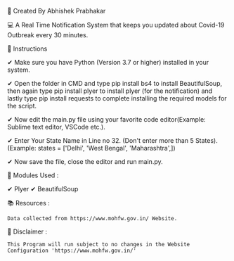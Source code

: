 📌 Created By Abhishek Prabhakar

 💻 A Real Time Notification System that keeps you updated about Covid-19 Outbreak every 30 minutes.

💼 Instructions 

   ✔ Make sure you have Python (Version 3.7 or higher) installed in your system.
  
   ✔ Open the folder in CMD and type pip install bs4 to install BeautifulSoup, then again type pip install plyer to install plyer (for        the notification) and lastly type pip install requests to complete installing the required models for the script.
  
   ✔ Now edit the main.py file using your favorite code editor(Example: Sublime text editor, VSCode etc.).
  
   ✔ Enter Your State Name in Line no 32. (Don't enter more than 5 States). 
      (Example: states = ['Delhi', 'West Bengal',       'Maharashtra',])
  
   ✔ Now save the file, close the editor and run main.py.
  
  

🎯 Modules Used :

  ✔ Plyer
  ✔ BeautifulSoup
  
  
 📚 Resources :
    
    Data collected from https://www.mohfw.gov.in/ Website.

🎀 Disclaimer :

    This Program will run subject to no changes in the Website Configuration 'https://www.mohfw.gov.in/'

